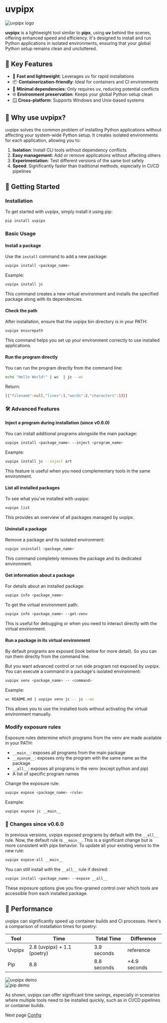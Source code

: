 # uvpipx

![uvpipx logo](https://gitlab.com/pytgaen-group/uvpipx/-/raw/main/uvpipx_logo.jpg)

**uvpipx** is a lightweight tool similar to **pipx**, using **uv** behind the scenes, offering enhanced speed and efficiency. It's designed to install and run Python applications in isolated environments, ensuring that your global Python setup remains clean and uncluttered.

## 🌟 Key Features

- 🚀 **Fast and lightweight**: Leverages uv for rapid installations
- 📦 **Containerization-friendly**: Ideal for containers and CI environments
- 🔗 **Minimal dependencies**: Only requires uv, reducing potential conflicts
- 🌐 **Environment preservation**: Keeps your global Python setup clean
- 🪟 **Cross-platform**: Supports Windows and Unix-based systems

## 🤔 Why use uvpipx?

uvpipx solves the common problem of installing Python applications without affecting your system-wide Python setup. It creates isolated environments for each application, allowing you to:

1. **Isolation**: Install CLI tools without dependency conflicts
2. **Easy management**: Add or remove applications without affecting others
3. **Experimentation**: Test different versions of the same tool safely
4. **Speed**: Significantly faster than traditional methods, especially in CI/CD pipelines

## 🚀 Getting Started

### Installation

To get started with uvpipx, simply install it using pip:

```bash
pip install uvpipx
```

### Basic Usage

#### Install a package

Use the `install` command to add a new package:

```bash
uvpipx install <package_name>
```

Example:

```bash
uvpipx install jc
```

This command creates a new virtual environment and installs the specified package along with its dependencies.

#### Check the path

After installation, ensure that the uvpipx bin directory is in your PATH:

```bash
uvpipx ensurepath
```

This command helps you set up your environment correctly to use installed applications.

#### Run the program directly

You can run the program directly from the command line:

```bash
echo "Hello World!" | wc  | jc --wc
```

Return:

```bash
[{"filename":null,"lines":1,"words":2,"characters":13}]
```

### 🛠️ Advanced Features

#### Inject a program during installation (since v0.6.0)

You can install additional programs alongside the main package:

```bash
uvpipx install <package_name> --inject <program_name>
```

Example:

```bash
uvpipx install jc --inject art
```

This feature is useful when you need complementary tools in the same environment.

#### List all installed packages

To see what you've installed with uvpipx:

```bash
uvpipx list
```

This provides an overview of all packages managed by uvpipx.

#### Uninstall a package

Remove a package and its isolated environment:

```bash
uvpipx uninstall <package_name>
```

This command completely removes the package and its dedicated environment.

#### Get information about a package

For details about an installed package:

```bash
uvpipx info <package_name>
```

To get the virtual environment path:

```bash
uvpipx info <package_name> --get-venv
```

This is useful for debugging or when you need to interact directly with the virtual environment.

#### Run a package in its virtual environment

By default programs are exposed (look below for more detail). So you can run them directly from the command line.

But you want advanced control or run side program not exposed by uvpipx. You can execute a command in a package's isolated environment:

```bash
uvpipx venv <package_name> -- <command>
```

Example:

```bash
wc README.md | uvpipx venv jc -- jc --wc 
```

This allows you to use the installed tools without activating the virtual environment manually.

### Modify exposure rules

Exposure rules determine which programs from the venv are made available in your PATH:

- `__main__`: exposes all programs from the main package
- `__eponym__`: exposes only the program with the same name as the package
- `__all__`: exposes all programs in the venv (except python and pip)
- A list of specific program names

Change the exposure rule:

```bash
uvpipx expose <package_name> <rule>
```

Example:

```bash
uvpipx expose jc __main__
```

### 📖 Changes since v0.6.0

In previous versions, uvpipx exposed programs by default with the `__all__` rule. Now, the default rule is `__main__`. This is a significant change but is more consistent with pipx behavior. To update all your existing venvs to the new rule:

```bash
uvpipx expose-all __main__
```

You can still install with the `__all__` rule if desired:

```bash
uvpipx install <package_name> --expose __all__
```

These exposure options give you fine-grained control over which tools are accessible from each installed package.

## 🚀 Performance

uvpipx can significantly speed up container builds and CI processes. Here's a comparison of installation times for poetry:

| Tool   | Time                    | Total Time  | Difference     |
|--------|-------------------------|-------------|----------------|
| Uvpipx | 2.8 (uvpipx) + 1.1 (poetry) | 3.9 seconds | reference      |
| Pip    | 8.8                     | 8.8 seconds | +4.9 seconds   |

![uvpipx demo](https://gitlab.com/pytgaen-group/uvpipx/-/raw/main/docs/assets/perf_uvpipx_poetry.png)  
![pip demo](https://gitlab.com/pytgaen-group/uvpipx/-/raw/main/docs/assets/perf_pip_poetry.png)

As shown, uvpipx can offer significant time savings, especially in scenarios where multiple tools need to be installed quickly, such as in CI/CD pipelines or container builds.

Next page [Config](config.md)
